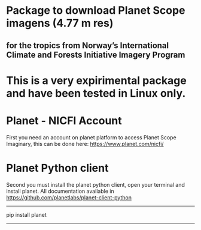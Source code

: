 # Package to download Planet Scope imagens (4.77 m res) 
## for the tropics from Norway’s International Climate and Forests Initiative Imagery Program

# This is a very expirimental package and have been tested in Linux only.

# Planet - NICFI Account

First you need an account on planet platform to access Planet Scope Imaginary, this can be done here: https://www.planet.com/nicfi/


# Planet Python client

Second you must install the planet python client, open your terminal and install planet. All documentation available in https://github.com/planetlabs/planet-client-python

***

pip install planet

---
